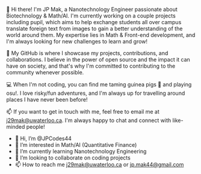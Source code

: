 👋 Hi there! I'm JP Mak, a Nanotechnology Engineer passionate about Biotechnology & Math/AI. I'm currently working on a couple projects including pupil, which aims to help exchange students all over campus translate foreign text from images to gain a better understanding of the world around them. My expertise lies in Math & Front-end development, and I'm always looking for new challenges to learn and grow!

🌟 My GitHub is where I showcase my projects, contributions, and collaborations. I believe in the power of open source and the impact it can have on society, and that's why I'm committed to contributing to the community whenever possible. 

💻 When I'm not coding, you can find me taming guinea pigs 🐹 and playing osu!. I love risky/fun adventures, and I'm always up for travelling around places I have never been before!

📫 If you want to get in touch with me, feel free to email me at j29mak@uwaterloo.ca. I'm always happy to chat and connect with like-minded people!

- 👋 Hi, I’m @JPCodes44
- 👀 I’m interested in Math/AI (Quantitative Finance)
- 🌱 I’m currently learning Nanotechnology Engineering
- 💞️ I’m looking to collaborate on coding projects
- 📫 How to reach me j29mak@uwaterloo.ca or jp.mak44@gmail.com

<!---
JPCodes44/JPCodes44 is a ✨ special ✨ repository because its `README.md` (this file) appears on your GitHub profile.
You can click the Preview link to take a look at your changes.
--->
